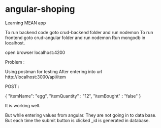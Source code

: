 # angular-shoping
Learning MEAN app 

To run backend code goto crud-backend folder and run nodemon
To run frontend goto crud-angular folder and run nodemon
Run mongodb in localhost.

open browser localhost:4200

Problem :

Using postman for testing 
After entering into url http://localhost:3000/api/item

POST :

{
	"itemName": "egg",
	"itemQuantity" : "12",
	"itemBought" : "false"
}


It is working well.


But while entering values from angular. They are not going in to data base. But each time the submit button is clicked _id is generated in database.


